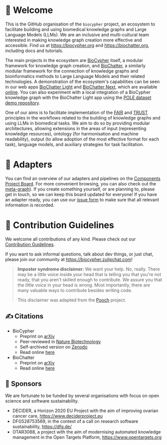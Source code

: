 # 👋 Welcome

This is the GitHub organisation of the `biocypher` project, an ecosystem to
facilitate building and using biomedical knowledge graphs and Large Language
Models (LLMs). We are an inclusive and multi-cultural team interested in making
knowledge graph creation more effective and accessible. Find us at
https://biocypher.org and https://biochatter.org, including docs and tutorials.

The main projects in the ecosystem are
[BioCypher](https://github.com/biocypher/biocypher) itself, a modular framework
for knowledge graph creation, and
[BioChatter](https://github.com/biocypher/biochatter), a similarly modular
framework for the connection of knowledge graphs and bioinformatics methods to
Large Language Models and their related technologies. A demonstration of the
ecosystem's capabilities can be seen in our web apps [BioChatter
Light](https://github.com/biocypher/biochatter-light) and [BioChatter
Next](https://github.com/biocypher/biochatter-next), which are available
[online](https://chat.biocypher.org). You can also experiment with a local
integration of a BioCypher knowledge graph with the BioChatter Light app using
the [POLE dataset demo repository](https://github.com/biocypher/pole).

One of our aims is to facilitate implementation of the
[FAIR](https://www.nature.com/articles/sdata201618) and
[TRUST](https://www.nature.com/articles/s41597-020-0486-7) principles in the
workflows related to the building of knowledge graphs and using LLMs in
biomedical tasks. We aim to do so by providing modular architectures, allowing
extensions in the areas of input (representing knowledge resources), ontology
(for harmonisation and machine readability), output (to allow adoption of the
most effective format for each task), language models, and auxiliary strategies
for task facilitation.

# 🔌 Adapters 

You can find an overview of our adapters and pipelines on the [Components
Project Board](https://github.com/orgs/biocypher/projects/3/views/2). For more
convenient browsing, you can also check out the
[meta-graph](https://github.com/biocypher/meta-graph)). If you create something
yourself, or are planning to, please get in touch, so we can keep this board
updated for everyone! If you have an adapter ready, you can use our
[issue form](https://github.com/biocypher/biocypher/issues/new?assignees=&labels=&projects=biocypher%2F3&template=ADD-COMPONENT.yml&title=%5BComponent+Name%5D)
to make sure that all relevant information is recorded.


# 🌈 Contribution Guidelines

We welcome all contributions of any kind. Please check out our [Contribution
Guidelines](https://github.com/biocypher/biocypher/blob/main/CONTRIBUTING.md).

If you want to ask informal questions, talk about dev things, or just chat,
please join our community at https://biocypher.zulipchat.com!

> **Imposter syndrome disclaimer:** We want your help. No, really. There may be a little voice inside your head that is telling you that you're not ready, that you aren't skilled enough to contribute. We assure you that the little voice in your head is wrong. Most importantly, there are many valuable ways to contribute besides writing code.
>
> This disclaimer was adapted from the [Pooch](https://github.com/fatiando/pooch) project.

## ✍️ Citations
- BioCypher
  - Preprint on [arXiv](https://arxiv.org/abs/2212.13543)
  - Peer-reviewed in [Nature Biotechnology](https://www.nature.com/articles/s41587-023-01848-y)
  - Self-archived version on [Zenodo](https://zenodo.org/records/10320714)
  - Read online [here](https://biocypher.github.io/biocypher-paper/)
- BioChatter
  - Preprint on [arXiv](https://arxiv.org/abs/2305.06488)
  - Read online [here](https://biocypher.github.io/biochatter-paper/)

## 🤝 Sponsors

We are fortunate to be funded by several organisations with focus on open science and software sustainability.

- DECIDER, a Horizon 2020 EU Project with the aim of improving ovarian cancer care, https://www.deciderproject.eu
- DFG528753569, in the context of a call on research software sustainability, https://dfg.de/
- OTAR3088, a project with the aim of modernising automated knowledge management in the Open Targets Platform, https://www.opentargets.org

<!--

**Here are some ideas to get you started:**

🙋‍♀️ A short introduction - what is your organization all about?
👩‍💻 Useful resources - where can the community find your docs? Is there anything else the community should know?
🍿 Fun facts - what does your team eat for breakfast?
-->

